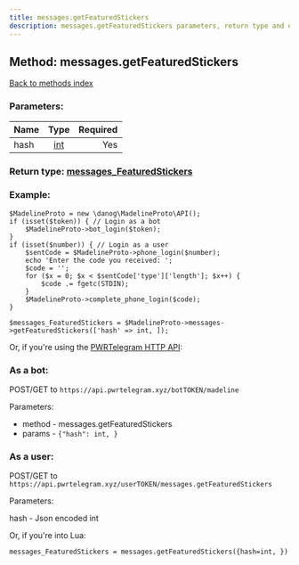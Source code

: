 ```yaml
---
title: messages.getFeaturedStickers
description: messages.getFeaturedStickers parameters, return type and example
---
```

## Method: messages.getFeaturedStickers  
[Back to methods index](index.md)


### Parameters:

| Name     |    Type       | Required |
|----------|:-------------:|---------:|
|hash|[int](../types/int.md) | Yes|


### Return type: [messages\_FeaturedStickers](../types/messages_FeaturedStickers.md)

### Example:


```
$MadelineProto = new \danog\MadelineProto\API();
if (isset($token)) { // Login as a bot
    $MadelineProto->bot_login($token);
}
if (isset($number)) { // Login as a user
    $sentCode = $MadelineProto->phone_login($number);
    echo 'Enter the code you received: ';
    $code = '';
    for ($x = 0; $x < $sentCode['type']['length']; $x++) {
        $code .= fgetc(STDIN);
    }
    $MadelineProto->complete_phone_login($code);
}

$messages_FeaturedStickers = $MadelineProto->messages->getFeaturedStickers(['hash' => int, ]);
```

Or, if you're using the [PWRTelegram HTTP API](https://pwrtelegram.xyz):

### As a bot:

POST/GET to `https://api.pwrtelegram.xyz/botTOKEN/madeline`

Parameters:

* method - messages.getFeaturedStickers
* params - `{"hash": int, }`



### As a user:

POST/GET to `https://api.pwrtelegram.xyz/userTOKEN/messages.getFeaturedStickers`

Parameters:

hash - Json encoded int



Or, if you're into Lua:

```
messages_FeaturedStickers = messages.getFeaturedStickers({hash=int, })
```

